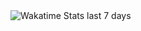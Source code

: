 <img alt="Wakatime Stats last 7 days" src="https://github-readme-stats.vercel.app/api/wakatime?username=@nikgalkin&langs_count=8&layout=compact&hide=text,smarty&theme=city_lights&custom_title=Wakatime+Stats+last+7+days">
